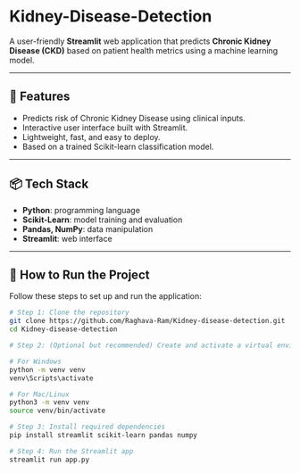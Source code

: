 # Kidney-Disease-Detection

A user-friendly **Streamlit** web application that predicts **Chronic Kidney Disease (CKD)** based on patient health metrics using a machine learning model.

---

## 🧠 Features

- Predicts risk of Chronic Kidney Disease using clinical inputs.
- Interactive user interface built with Streamlit.
- Lightweight, fast, and easy to deploy.
- Based on a trained Scikit-learn classification model.

---

## 📦 Tech Stack

- **Python**: programming language
- **Scikit-Learn**: model training and evaluation
- **Pandas, NumPy**: data manipulation
- **Streamlit**: web interface

---

## 🚀 How to Run the Project

Follow these steps to set up and run the application:

```bash
# Step 1: Clone the repository
git clone https://github.com/Raghava-Ram/Kidney-disease-detection.git
cd Kidney-disease-detection

# Step 2: (Optional but recommended) Create and activate a virtual environment

# For Windows
python -m venv venv
venv\Scripts\activate

# For Mac/Linux
python3 -m venv venv
source venv/bin/activate

# Step 3: Install required dependencies
pip install streamlit scikit-learn pandas numpy

# Step 4: Run the Streamlit app
streamlit run app.py
